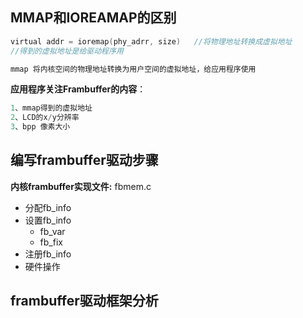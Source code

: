 ## MMAP和IOREAMAP的区别

```c
virtual addr = ioremap(phy_adrr, size)   //将物理地址转换成虚拟地址
//得到的虚拟地址是给驱动程序用
```

```c
mmap 将内核空间的物理地址转换为用户空间的虚拟地址，给应用程序使用 
```



**应用程序关注Frambuffer的内容**：

```c
1、mmap得到的虚拟地址
2、LCD的x/y分辨率
3、bpp 像素大小
```



## 编写frambuffer驱动步骤

**内核frambuffer实现文件:**  fbmem.c

* 分配fb_info
* 设置fb_info
  * fb_var
  * fb_fix
* 注册fb_info
* 硬件操作



## frambuffer驱动框架分析









